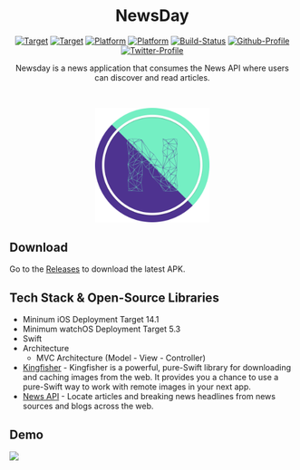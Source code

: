 <h1 align="center">NewsDay</h1>

<p align="center">
    <a href=""><img alt="Target" src="https://img.shields.io/badge/iOS-14.1%2B-blue.svg?style=flat"/></a>
        <a href=""><img alt="Target" src="https://img.shields.io/badge/watchOS-5.3%2B-pink.svg?style=flat"/></a>
    <a href=""><img alt="Platform" src="https://img.shields.io/badge/platform-iOS-blue.svg?style=flat"/></a>
        <a href=""><img alt="Platform" src="https://img.shields.io/badge/platform-watchOS-pink.svg?style=flat"/></a>
    <a href=""><img alt="Build-Status" src="https://shields.io/badge/build-passing-brightgreen?style=flat&logo=github"/></a>
    <a href="https://github.com/NorbertoTaveras"><img alt="Github-Profile" src="https://img.shields.io/badge/Github-NorbertoTaveras-blue?style=flat&logo=github"/></a>
    <a href="https://twitter.com/TaverasN"><img alt="Twitter-Profile" src="https://img.shields.io/badge/Twitter-TaverasN-purple?style=flat&logo=twitter"/></a>
</p>

<p align="center">
 Newsday is a news application that consumes the News API where users can discover and read articles.<br>
</p>
</br>

<p align="center">
    <img src ="/Assets/NewsDay_Logo_Circle.png" width="40%"/>
</p>

## Download
Go to the [Releases](https://github.com/NorbertoTaveras/NewsDay/releases) to download the latest APK.

## Tech Stack & Open-Source Libraries
- Mininum iOS Deployment Target 14.1
- Minimum watchOS Deployment Target 5.3
- Swift
- Architecture
    - MVC Architecture (Model - View - Controller)
- [Kingfisher](https://github.com/onevcat/Kingfisher) - Kingfisher is a powerful, pure-Swift library for downloading and caching images from the web. It provides you a chance to use a pure-Swift way to work with remote images in your next app.
- [News API](https://newsapi.org/) - Locate articles and breaking news headlines from news sources and blogs across the web.

## Demo
<img src="/Assets/NewsDay_Demo.gif" width="32%" />
